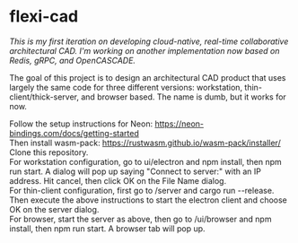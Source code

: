 # flexi-cad
_This is my first iteration on developing cloud-native, real-time collaborative architectural CAD.  I'm working on another implementation now based on Redis, gRPC, and OpenCASCADE._

The goal of this project is to design an architectural CAD product that uses largely the same code for three different versions: workstation, thin-client/thick-server, and browser based.  The name is dumb, but it works for now.

Follow the setup instructions for Neon: https://neon-bindings.com/docs/getting-started  
Then install wasm-pack: https://rustwasm.github.io/wasm-pack/installer/  
Clone this repository.  
For workstation configuration, go to ui/electron and npm install, then npm run start.  A dialog will pop up saying "Connect to server:" with an IP address.  Hit cancel, then click OK on the File Name dialog.  
For thin-client configuration, first go to /server and cargo run --release.  Then execute the above instructions to start the electron client and choose OK on the server dialog.  
For browser, start the server as above, then go to /ui/browser and npm install, then npm run start.  A browser tab will pop up.  

